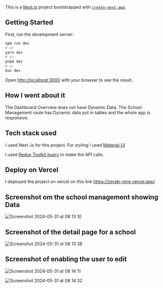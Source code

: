 This is a [Next.js](https://nextjs.org/) project bootstrapped with [`create-next-app`](https://github.com/vercel/next.js/tree/canary/packages/create-next-app).

## Getting Started

First, run the development server:

```bash
npm run dev
# or
yarn dev
# or
pnpm dev
# or
bun dev
```

Open [http://localhost:3000](http://localhost:3000) with your browser to see the result.

## How I went about it

The Dashboard Overview does not have Dynamic Data.
The School Management route has Dynamic data put in tables and the whole app is responsive.

## Tech stack used

I used Next Js for this project. For styling I used [Material UI](https://mui.com/material-ui/getting-started/)

I used [Redux Toolkit query](https://redux-toolkit.js.org/rtk-query/overview) to make the API calls.

## Deploy on Vercel

I deployed the project on vercel on this link https://zeraki-nine.vercel.app/

## Screenshot om the school management showing Data

![Screenshot 2024-05-31 at 08 13 10](https://github.com/AlexMuia31/zeraki/assets/52041040/0c6b5ae5-02a7-427f-9e5b-b2699325b825)


## Screenshot of the detail page for a school

![Screenshot 2024-05-31 at 08 13 38](https://github.com/Nzomzy/EnvironmentBackend/assets/52041040/99de6f4d-3d0b-47e8-9b8c-a815d0cc6391)

## Screenshot of enabling the user to edit
![Screenshot 2024-05-31 at 08 14 11](https://github.com/Nzomzy/EnvironmentBackend/assets/52041040/7e68183d-af31-4457-a7b9-4d03b48d3a2d)

![Screenshot 2024-05-31 at 08 14 32](https://github.com/Nzomzy/EnvironmentBackend/assets/52041040/84882cac-9afe-447d-9df4-f5e5e239b8da)

